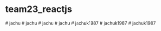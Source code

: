 # team23_reactjs
#   j a c h u  
 #   j a c h u  
 #   j a c h u  
 #   j a c h u  
 #   j a c h u k 1 9 8 7  
 #   j a c h u k 1 9 8 7  
 #   j a c h u k 1 9 8 7  
 